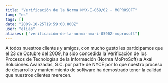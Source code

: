 ```yaml
---
title: "Verificación de la Norma NMX-I-059/02 - MOPROSOFT"
lang: "es"
tags: []
date: "2009-10-25T19:59:00.000Z"
user: "elias"
aliases: ["verificación-de-la-norma-nmx-i-05902-moprosoft"]
---
```


<p><span>A todos nuestros clientes y amigos, con mucho gusto les participamos que el 23 de Octubre del 2009, ha sido concedida la Verificación de los Procesos de Tecnologías de la Información (Norma MoProSoft) a Axai Soluciones Avanzadas, S.C. por parte de NYCE por lo que nuestro proceso de desarrollo y mantenimiento de software ha demostrado tener la calidad que nuestros clientes merecen.</span></p>